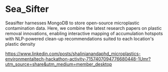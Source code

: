 # Sea_Sifter
Seasifter harnesses MongoDB to store open-source microplastic contamination data. Here, we combine the latest research papers on plastic removal innovations, enabling interactive mapping of accumulation hotspots with NLP-powered clean-up recommendations suited to each location's plastic density

https://www.linkedin.com/posts/shalinianandaphd_microplastics-environmentaltech-hackathon-activity-7157407094776680448-1Umr?utm_source=share&utm_medium=member_desktop
